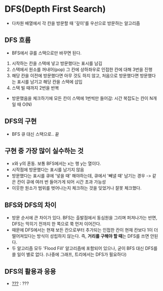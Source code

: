 # DFS(Depth First Search)

-   다차원 배열에서 각 칸을 방문할 때 '깊이'를 우선으로 방문하는 알고리즘

## DFS 흐름

-   BFS에서 큐를 스택으로만 바꾸면 된다.

1. 시작하는 칸을 스택에 넣고 방문했다는 표시를 남김
2. 스택에서 원소를 꺼내어(pop) 그 칸에 상하좌우로 인접한 칸에 대해 3번을 진행
3. 해당 칸을 이전에 방문했다면 아무 것도 하지 않고, 처음으로 방문했다면 방문했다는 표시를 남기고 해당 칸을 스택에 삽입
4. 스택 빌 때까지 2번을 반복

-   방문했음을 체크하기에 모든 칸이 스택에 1번씩만 들어감: 시간 복잡도는 칸이 N개일 때 O(N)

## DFS의 구현

-   BFS 큐 대신 스택으로.. 끝

## 구현 중 가장 많이 실수하는 것

-   x와 y의 혼동. 보통 BFS에서는 x는 행 y는 열이다.
-   시작점에 방문했다는 표시를 남기지 않음
-   방문했다는 표시를 큐에 '넣을 때' 해야하는데, 큐에서 '빼낼 때' 남기는 경우 -> 같은 칸이 큐에 여러 번 들어가게 되어 시간 초과 가능성
-   이웃한 원소가 범위를 벗어나는지 체크하는 것을 잊었거나 잘못 체크했다.

## BFS와 DFS의 차이

-   방문 순서에 큰 차이가 있다. BFS는 출발점에서 동심원을 그리며 퍼져나가는 반면, DFS는 막히기 전까지 한 쪽으로 쭉 먼저 이어간다.
-   때문에 DFS에서는 현재 보든 칸으로부터 추가되는 인접한 칸이 현재 칸보다 1이 더 떨어져있다는 방식이 성립하지 않는다. 즉, **거리를 구해야 할 때**는 DFS를 쓰면 안된다.
-   두 알고리즘 모두 'Flood Fill' 알고리즘에 포함되어 있으나, 굳이 BFS 대신 DFS를 쓸 일이 별로 없다. (나중에 그래프, 트리에서는 DFS가 필요하다)

## DFS의 활용과 응용

-   [???](https://www.acmicpc.net/problem/???) : ???

